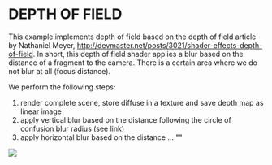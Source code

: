 # DEPTH OF FIELD

This example implements depth of field based on the depth of field article by 
Nathaniel Meyer, http://devmaster.net/posts/3021/shader-effects-depth-of-field.
In short, this depth of field shader applies a blur based on the distance of a 
fragment to the camera. There is a certain area where we do not blur at all 
(focus distance). 

We perform the following steps:
1) render complete scene, store diffuse in a texture and save depth map as linear image
2) apply vertical blur based on the distance following the circle of confusion blur radius (see link)
3) apply horizontal blur based on the distance ... ""

<img src="https://github.com/roxlu/jadi/blob/master/demos/depth_of_field/doc/dof.png">
